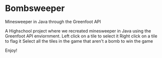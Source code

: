 # Bombsweeper
Minesweeper in Java through the Greenfoot API

A Highschool project where we recreated minesweeper in Java using the Greenfoot API enviornment.
Left click on a tile to select it
Right click on a tile to flag it
Select all the tiles in the game that aren't a bomb to win the game

Enjoy!
